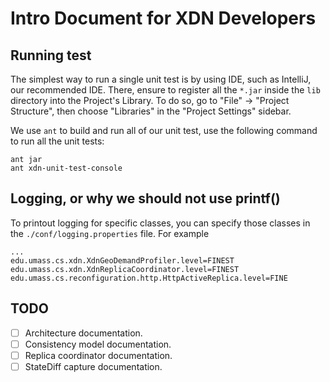 # Intro Document for XDN Developers

## Running test
The simplest way to run a single unit test is by using IDE, such as IntelliJ, our recommended IDE.
There, ensure to register all the `*.jar` inside the `lib` directory into the Project's Library.
To do so, go to "File" -> "Project Structure", then choose "Libraries" 
in the "Project Settings" sidebar.

We use `ant` to build and run all of our unit test, use the following command to run all the unit tests:
```
ant jar
ant xdn-unit-test-console
```

## Logging, or why we should not use printf()

To printout logging for specific classes, you can specify those classes 
in the `./conf/logging.properties` file. For example
```
...
edu.umass.cs.xdn.XdnGeoDemandProfiler.level=FINEST
edu.umass.cs.xdn.XdnReplicaCoordinator.level=FINEST
edu.umass.cs.reconfiguration.http.HttpActiveReplica.level=FINE
```

## TODO
- [ ] Architecture documentation.
- [ ] Consistency model documentation.
- [ ] Replica coordinator documentation.
- [ ] StateDiff capture documentation.